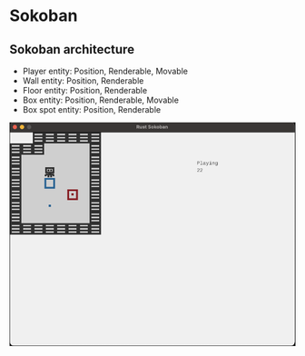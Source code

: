 # Sokoban

## Sokoban architecture

- Player entity: Position, Renderable, Movable
- Wall entity: Position, Renderable
- Floor entity: Position, Renderable
- Box entity: Position, Renderable, Movable
- Box spot entity: Position, Renderable

![Game](./resources/images/game.png)